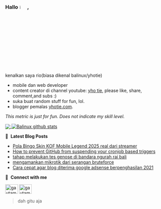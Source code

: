 ### Hallo <a href="https://www.gautamkrishnar.com/"><img src="https://media.giphy.com/media/hvRJCLFzcasrR4ia7z/giphy.gif" width="5%"></a>,

kenalkan saya rio(biasa dikenal balinux/yhotie)
- mobile dan web developer
- content creator di channel youtube: [yho tie](https://www.youtube.com/channel/UCb3Iy1DToXEILZYfByBM6dw), please like, share, comment,and subs :)
- suka buat random stuff for fun, lol.
- blogger pemalas [yhotie.com](https://yhotie.com).



*This metric is just for fun. Does not indicate my skill level.*

<a href="https://github.com/anuraghazra/github-readme-stats">
  <img align="center" src="https://github-readme-stats.vercel.app/api/top-langs/?username=balinux&theme=onedark&hide=javascript,html,css,objective-c" />
</a>

<!-- [![Balinux's GitHub stats](https://github-readme-stats.vercel.app/api?username=balinux)](https://github.com/anuraghazra/github-readme-stats) -->

<a href="https://github.com/anuraghazra/github-readme-stats">
  <img align="center" src="https://github-readme-stats.vercel.app/api?username=balinux&show_icons=true&theme=onedark&line_height=27" alt="Balinux github stats" />
</a>


📕 &nbsp;**Latest Blog Posts**
<!-- BLOG-POST-LIST:START -->
- [Pola Bingo Skin KOF Mobile Legend 2025 real dari streamer](https://blog.yhotie.com/2025/03/pola-bingo-skin-kof-mobile-legend-2025.html)
- [How to prevent GitHub from suspending your cronjob based triggers](https://dev.to/gautamkrishnar/how-to-prevent-github-from-suspending-your-cronjob-based-triggers-knf)
- [tahap melakukan tes genose di bandara ngurah rai bali](https://blog.yhotie.com/2021/04/tahap-melakukan-tes-genose-di-bandara.html)
- [mengamankan mikrotik dari serangan bruteforce](https://blog.yhotie.com/2021/04/mengamankan-mikrotik-dari-serangan.html)
- [Cara cepat agar blog diterima google adsense berpenghasilan 2021](https://blog.yhotie.com/2021/03/cara-cepat-agar-blog-diterima-google.html)
<!-- BLOG-POST-LIST:END -->


🔗 &nbsp;**Connect with me**
<p align="left">
<a href="https://twitter.com/rio_7" target="blank"><img align="center" src="https://raw.githubusercontent.com/rahuldkjain/github-profile-readme-generator/master/src/images/icons/Social/twitter.svg" alt="gautamkrishnar" height="30" width="40" /></a>
<a href="https://instagram.com/balinux" target="blank"><img align="center" src="https://raw.githubusercontent.com/rahuldkjain/github-profile-readme-generator/master/src/images/icons/Social/instagram.svg" alt="gautamkrishnar" height="30" width="40" /></a>


> dah gitu aja
